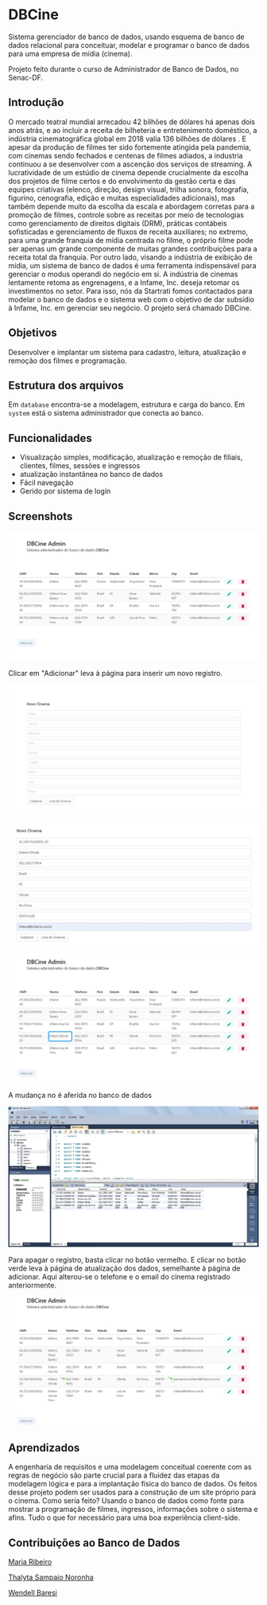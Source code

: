 
# DBCine

Sistema gerenciador de banco de dados, usando esquema de banco de dados relacional para conceituar, modelar e programar o banco de dados para uma empresa de mídia (cinema).

Projeto feito durante o curso de Administrador de Banco de Dados, no Senac-DF.

## Introdução

O mercado teatral mundial arrecadou 42 bilhões de dólares há apenas dois anos atrás, e ao incluir a receita de bilheteria e entretenimento doméstico, a indústria cinematográfica global em 2018 valia 136 bilhões de dólares . E apesar da produção de filmes ter sido fortemente atingida pela pandemia, com cinemas sendo fechados e centenas de filmes adiados, a industria continuou a se desenvolver com a ascenção dos serviços de streaming.
	A lucratividade de um estúdio de cinema depende crucialmente da escolha dos projetos de filme certos e do envolvimento da gestão certa e das equipes criativas (elenco, direção, design visual, trilha sonora, fotografia, figurino, cenografia, edição e muitas especialidades adicionais), mas também depende muito da escolha da escala e abordagem corretas para a promoção de filmes, controle sobre as receitas por meio de tecnologias como gerenciamento de direitos digitais (DRM), práticas contábeis sofisticadas e gerenciamento de fluxos de receita auxiliares; no extremo, para uma grande franquia de mídia centrada no filme, o próprio filme pode ser apenas um grande componente de muitas grandes contribuições para a receita total da franquia. Por outro lado, visando a indústria de exibição de mídia, um sistema de banco de dados é uma ferramenta indispensável para gerenciar o modus operandi do negócio em si.
	A indústria de cinemas lentamente retoma as engrenagens, e a Infame, Inc. deseja retomar os investimentos no setor. Para isso, nós da Startrati fomos contactados para modelar o banco de dados e o sistema web com o objetivo de dar subsídio à Infame, Inc. em gerenciar seu negócio. O projeto será chamado DBCine.


## Objetivos

Desenvolver e implantar um sistema para cadastro, leitura, atualização e remoção dos filmes e programação.


## Estrutura dos arquivos
Em `database` encontra-se a modelagem, estrutura e carga do banco. Em `system` está o sistema administrador que conecta ao banco.

## Funcionalidades

- Visualização simples, modificação, atualização e remoção de filiais, clientes, filmes, sessões e ingressos
- atualização instantânea no banco de dados
- Fácil navegação
- Gerido por sistema de login

## Screenshots

![App Screenshot](system/screenshots/1.%20main.jpg)

Clicar em "Adicionar" leva à página para inserir um novo registro.

![App Screenshot](system/screenshots/2.%20add.jpg)

![App Screenshot](system/screenshots/3.%20insert.jpg)

![App Screenshot](system/screenshots/4.%20success.jpg)

A mudança no é aferida no banco de dados

![App Screenshot](system/screenshots/5.%20register.jpg)

Para apagar o registro, basta clicar no botão vermelho. E clicar no botão verde leva à página de atualização dos dados, semelhante à página de adicionar. Aqui alterou-se o telefone e o email do cinema registrado anteriormente.

![App Screenshot](system/screenshots/6.%20alter.jpg)

## Aprendizados

A engenharia de requisitos e uma modelagem conceitual coerente com as regras de negócio são parte crucial para a fluidez das etapas da modelagem lógica e para a implantação física do banco de dados.
Os feitos desse projeto podem ser usados para a construção de um site próprio para o cinema. Como seria feito? Usando o banco de dados como fonte para mostrar a programação de filmes, ingressos, informações sobre o sistema e afins. Tudo o que for necessário para uma boa experiência client-side.

## Contribuições ao Banco de Dados

<a href="https://github.com/MariaHRCastro">Maria  Ribeiro</a>

<a href="https://github.com/ThalytaSN">Thalyta Sampaio Noronha</a>

<a href="https://github.com/wendellbaresi">Wendell Baresi</a>
